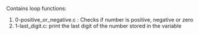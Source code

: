 Contains loop functions:
1. 0-positive_or_negative.c : Checks if number is positive, negative or zero
2. 1-last_digit.c: print the last digit of the number stored in the variable

